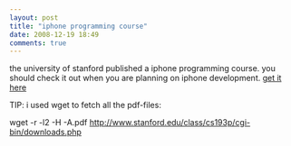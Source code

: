 ```yaml
---
layout: post
title: "iphone programming course"
date: 2008-12-19 18:49
comments: true
---
```

the university of stanford published a iphone programming course. you should check it out when you are planning on iphone development.
[get it here](http://www.stanford.edu/class/cs193p/cgi-bin/index.php)

TIP: i used wget to fetch all the pdf-files:

wget -r -l2 -H -A.pdf http://www.stanford.edu/class/cs193p/cgi-bin/downloads.php 
